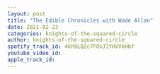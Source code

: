 ```yaml
---
layout: post
title: "The Edible Chronicles with Wade Allan"
date: 2021-02-23
categories: knights-of-the-squared-circle
author: knights-of-the-squared-circle
spotify_track_id: 4kh9LQZc7FOxJ1YHVVkHbf
youtube_video_id: 
apple_track_id: 
---
```

